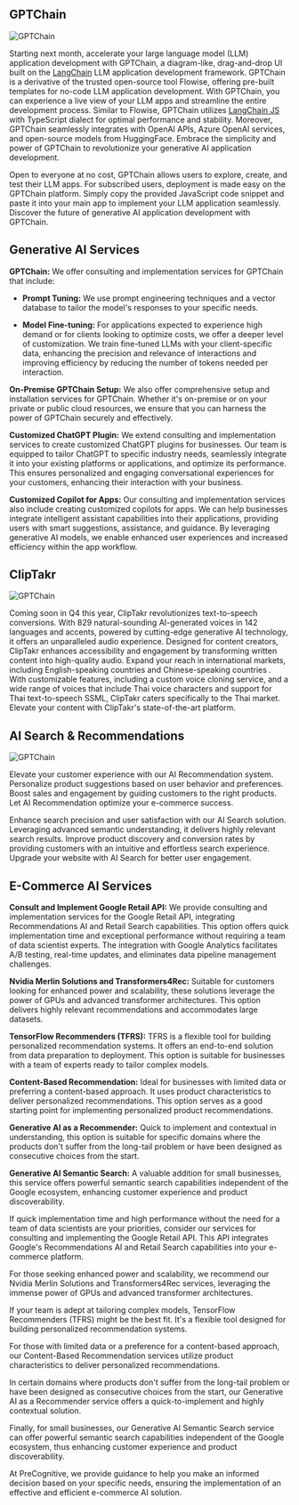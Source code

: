 ## GPTChain
<!-- product -->

![GPTChain](/images/img01_GPTFlow.png)

Starting next month, accelerate your large language model (LLM) application development with GPTChain, a diagram-like, drag-and-drop UI built on the [LangChain](https://python.langchain.com/docs/get_started/introduction.html) LLM application development framework. GPTChain is a derivative of the trusted open-source tool Flowise, offering pre-built templates for no-code LLM application development. With GPTChain, you can experience a live view of your LLM apps and streamline the entire development process. Similar to Flowise, GPTChain utilizes [LangChain JS](https://js.langchain.com/docs) with TypeScript dialect for optimal performance and stability. Moreover, GPTChain seamlessly integrates with OpenAI APIs, Azure OpenAI services, and open-source models from HuggingFace. Embrace the simplicity and power of GPTChain to revolutionize your generative AI application development.

Open to everyone at no cost, GPTChain allows users to explore, create, and test their LLM apps. For subscribed users, deployment is made easy on the GPTChain platform. Simply copy the provided JavaScript code snippet and paste it into your main app to implement your LLM application seamlessly. Discover the future of generative AI application development with GPTChain.

## Generative AI Services
<!-- service -->

**GPTChain:** We offer consulting and implementation services for GPTChain that include:

- **Prompt Tuning:** We use prompt engineering techniques and a vector database to tailor the model's
responses to your specific needs.

- **Model Fine-tuning:** For applications expected to experience high demand or for clients looking to
optimize costs, we offer a deeper level of customization. We train fine-tuned LLMs with your client-specific
data, enhancing the precision and relevance of interactions and improving efficiency by reducing the number of
tokens needed per interaction.

**On-Premise GPTChain Setup:** We also offer comprehensive setup and installation services for GPTChain.
Whether
it's on-premise or on your private or public cloud resources, we ensure that you can harness the power of
GPTChain securely and effectively.

**Customized ChatGPT Plugin:** We extend consulting and implementation services to create customized ChatGPT
plugins for businesses. Our team is equipped to tailor ChatGPT to specific industry needs, seamlessly
integrate it into your existing platforms or applications, and optimize its performance. This ensures
personalized and engaging conversational experiences for your customers, enhancing their interaction with your
business.

**Customized Copilot for Apps:** Our consulting and implementation services also include creating customized
copilots for apps. We can help businesses integrate intelligent assistant capabilities into their
applications, providing users with smart suggestions, assistance, and guidance. By leveraging generative AI
models, we enable enhanced user experiences and increased efficiency within the app workflow.

## ClipTakr
<!-- product -->

![GPTChain](/images/img02_ClipTakr.png)

Coming soon in Q4 this year, ClipTakr revolutionizes text-to-speech conversions. With 829 natural-sounding AI-generated voices in 142 languages and accents, powered by cutting-edge generative AI technology, it offers an unparalleled audio experience. Designed for content creators, ClipTakr enhances accessibility and engagement by transforming written content into high-quality audio. Expand your reach in international markets, including English-speaking countries   and Chinese-speaking countries . With customizable features, including a custom voice cloning service, and a wide range of voices that include Thai voice characters and support for Thai text-to-speech SSML, ClipTakr caters specifically to the Thai  market. Elevate your content with ClipTakr's state-of-the-art platform.

## AI Search \& Recommendations
<!-- product -->

![GPTChain](/images/img05_Recommendation.png )

Elevate your customer experience with our AI Recommendation system. Personalize product suggestions based on user behavior and preferences. Boost sales and engagement by guiding customers to the right products. Let AI Recommendation optimize your e-commerce success.

Enhance search precision and user satisfaction with our AI Search solution. Leveraging advanced semantic understanding, it delivers highly relevant search results. Improve product discovery and conversion rates by providing customers with an intuitive and effortless search experience. Upgrade your website with AI Search for better user engagement.

## E-Commerce AI Services
<!-- service -->

**Consult and Implement Google Retail API:** We provide consulting and implementation services for the Google
Retail API, integrating Recommendations AI and Retail Search capabilities. This option offers quick
implementation time and exceptional performance without requiring a team of data scientist experts. The
integration with Google Analytics facilitates A/B testing, real-time updates, and eliminates data pipeline
management challenges.

**Nvidia Merlin Solutions and Transformers4Rec:** Suitable for customers looking for enhanced power and
scalability, these solutions leverage the power of GPUs and advanced transformer architectures. This option
delivers highly relevant recommendations and accommodates large datasets.

**TensorFlow Recommenders (TFRS):** TFRS is a flexible tool for building personalized recommendation systems.
It offers an end-to-end solution from data preparation to deployment. This option is suitable for businesses
with a team of experts ready to tailor complex models.

**Content-Based Recommendation:** Ideal for businesses with limited data or preferring a content-based
approach. It uses product characteristics to deliver personalized recommendations. This option serves as a
good starting point for implementing personalized product recommendations.

**Generative AI as a Recommender:** Quick to implement and contextual in understanding, this option is
suitable for specific domains where the products don't suffer from the long-tail problem or have been designed
as consecutive choices from the start.

**Generative AI Semantic Search:** A valuable addition for small businesses, this service offers powerful
semantic search capabilities independent of the Google ecosystem, enhancing customer experience and product
discoverability.

If quick implementation time and high performance without the need for a team of data scientists are your
priorities, consider our services for consulting and implementing the Google Retail API. This API
integrates Google's Recommendations AI and Retail Search capabilities into your e-commerce platform.

For those seeking enhanced power and scalability, we recommend our Nvidia Merlin Solutions and
Transformers4Rec services, leveraging the immense power of GPUs and advanced transformer architectures.

If your team is adept at tailoring complex models, TensorFlow Recommenders (TFRS) might be the best fit.
It's a flexible tool designed for building personalized recommendation systems.

For those with limited data or a preference for a content-based approach, our Content-Based Recommendation
services utilize product characteristics to deliver personalized recommendations.

In certain domains where products don't suffer from the long-tail problem or have been designed as consecutive
choices from the start, our Generative AI as a Recommender service offers a quick-to-implement and highly
contextual solution.

Finally, for small businesses, our Generative AI Semantic Search service can offer powerful semantic
search capabilities independent of the Google ecosystem, thus enhancing customer experience and product
discoverability.

At PreCognitive, we provide guidance to help you make an informed decision based on your specific needs,
ensuring the implementation of an effective and efficient e-commerce AI solution.